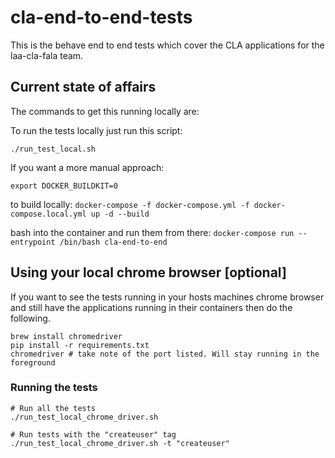 # cla-end-to-end-tests
This is the behave end to end tests which cover the CLA applications for the laa-cla-fala team.

## Current state of affairs
The commands to get this running locally are:

To run the tests locally just run this script:

`./run_test_local.sh`

If you want a more manual approach:

`export DOCKER_BUILDKIT=0`

to build locally:
`docker-compose -f docker-compose.yml -f docker-compose.local.yml up -d --build`

bash into the container and run them from there:
`docker-compose run --entrypoint /bin/bash cla-end-to-end`

## Using your local chrome browser [optional]
If you want to see the tests running in your hosts machines chrome browser and still have the applications 
running in their containers then do the following.
```
brew install chromedriver
pip install -r requirements.txt
chromedriver # take note of the port listed. Will stay running in the foreground
```

### Running the tests
```
# Run all the tests
./run_test_local_chrome_driver.sh

# Run tests with the "createuser" tag
./run_test_local_chrome_driver.sh -t "createuser"
```